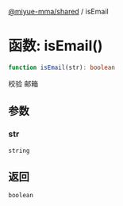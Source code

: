 [@miyue-mma/shared](../index.md) / isEmail

# 函数: isEmail()

```ts
function isEmail(str): boolean
```

校验 邮箱

## 参数

### str

`string`

## 返回

`boolean`
